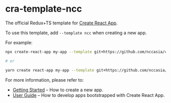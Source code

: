 # cra-template-ncc

The official Redux+TS template for [Create React App](https://github.com/facebook/create-react-app).

To use this template, add `--template ncc` when creating a new app.

For example:

```sh
npx create-react-app my-app --template git+https://github.com/nccasia/cra-template-ncc.git

# or

yarn create react-app my-app --template git+https://github.com/nccasia/cra-template-ncc.git
```

For more information, please refer to:

- [Getting Started](https://create-react-app.dev/docs/getting-started) – How to create a new app.
- [User Guide](https://create-react-app.dev) – How to develop apps bootstrapped with Create React App.
